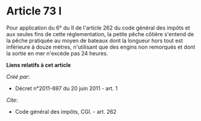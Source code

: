 # Article 73 I

Pour application du 6° du II de l'article 262 du code général des impôts et aux seules fins de cette réglementation, la
petite pêche côtière s'entend de la pêche pratiquée au moyen de bateaux dont la longueur hors tout est inférieure à douze
mètres, n'utilisant que des engins non remorqués et dont la sortie en mer n'excède pas 24 heures.

**Liens relatifs à cet article**

_Créé par_:

  - Décret n°2011-697 du 20 juin 2011 - art. 1

_Cite_:

  - Code général des impôts, CGI. - art. 262
